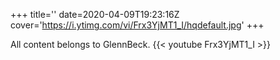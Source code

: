 +++
title=''
date=2020-04-09T19:23:16Z
cover='https://i.ytimg.com/vi/Frx3YjMT1_I/hqdefault.jpg'
+++

All content belongs to GlennBeck.
{{< youtube Frx3YjMT1_I >}}
